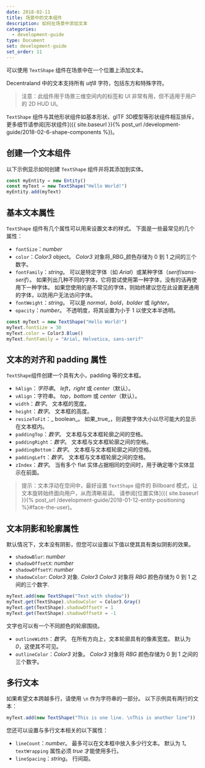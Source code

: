 ```yaml
---
date: 2018-02-11
title: 场景中的文本组件
description: 如何在场景中添加文本
categories:
  - development-guide
type: Document
set: development-guide
set_order: 11
---
```


可以使用 `TextShape` 组件在场景中在一个位置上添加文本。

Decentraland 中的文本支持所有 _utf8_ 字符，包括东方和特殊字符。

> 注意：此组件用于场景三维空间内的标签和 UI 非常有用，但不适用于用户的 2D HUD UI。

`TextShape` 组件与其他形状组件如基本形状、glTF 3D模型等形状组件相互排斥，更多细节请参阅[形状组件]({{ site.baseurl }}{% post_url /development-guide/2018-02-6-shape-components %})。

## 创建一个文本组件

以下示例显示如何创建 `TextShape` 组件并将其添加到实体。

```ts
const myEntity = new Entity()
const myText = new TextShape("Hello World!")
myEntity.add(myText)
```

## 基本文本属性

`TextShape` 组件有几个属性可以用来设置文本的样式。 下面是一些最常见的几个属性：

- `fontSize`：_number_
- `color`：_Color3_ object。 _Color3_ 对象将_RBG_颜色存储为 0 到 1 之间的三个数字。
- `fontFamily`：_string_。 可以是特定字体（如 _Arial_）或某种字体（_serif_/_sans-serif_）。 如果列出几种不同的字体，它将尝试使用第一种字体，没有的话再使用下一种字体。 如果您使用的是不常见的字体，则始终建议您在此设置更通用的字体，以防用户无法访问字体。
- `fontWeight`：_string_。 可以是 _normal_，_bold_，_bolder_ 或 _lighter_。
- `opacity`：_number_。 不透明度，将其设置为小于 1 以使文本半透明。

```ts
const myText = new TextShape("Hello World!")
myText.fontSize = 30
myText.color = Color3.Blue()
myText.fontFamily = "Arial, Helvetica, sans-serif"
```

## 文本的对齐和 padding 属性

`TextShape`组件创建一个具有大小，padding 等的文本框。

- `hAlign`：_字符串_。 _left_，_right_ 或 _center_（默认）。
- `vAlign`：字符串。 _top_，_bottom_ 或 _center_（默认）。
- `width`：_数字_。 文本框的宽度。
- `height`：_数字_。 文本框的高度。
- `resizeToFit`：_ boolean_。 如果_true_，则调整字体大小以尽可能大的显示在文本框内。
- `paddingTop`：_数字_。 文本框与文本框轮廓之间的空格。
- `paddingRight`：_数字_。 文本框与文本框轮廓之间的空格。
- `paddingBottom`：_数字_。 文本框与文本框轮廓之间的空格。
- `paddingLeft`：_数字_。 文本框与文本框轮廓之间的空格。
- `zIndex`：_数字_。 当有多个 flat 实体占据相同的空间时，用于确定哪个实体显示在前面。

> 提示：文本浮动在空间中，最好设置 `TextShape` 组件的 Billboard 模式，让文本旋转始终面向用户，从而清晰易读。 请参阅[位置实体]({{ site.baseurl }}{% post_url /development-guide/2018-01-12-entity-positioning %}#face-the-user)。

## 文本阴影和轮廓属性

默认情况下，文本没有阴影，但您可以设置以下值以使其具有类似阴影的效果。

- `shadowBlur`: _number_
- `shadowOffsetX`: _number_
- `shadowOffsetY`: _number_
- `shadowColor`: _Color3_ 对象. _Color3_ _Color3_ 对象将 _RBG_ 颜色存储为 0 到 1 之间的三个数字.

```ts
myText.add(new TextShape("Text with shadow"))
myText.get(TextShape).shadowColor = Color3.Gray()
myText.get(TextShape).shadowOffsetY = 1
myText.get(TextShape).shadowOffsetX = -1
```

文字也可以有一个不同颜色的轮廓围绕。

- `outlineWidth`：_数字_。 在所有方向上，文本轮廓具有的像素宽度。 默认为 _0_，这使其不可见。
- `outlineColor`：_Color3_ 对象。 _Color3_ 对象将 _RBG_ 颜色存储为 0 到 1 之间的三个数字。

## 多行文本

如果希望文本跨越多行，请使用 `\n` 作为字符串的一部分。 以下示例具有两行的文本：

```ts
myText.add(new TextShape("This is one line. \nThis is another line"))
```

您还可以设置与多行文本相关的以下属性：

- `lineCount`：_number_。 最多可以在文本框中放入多少行文本。 默认为 _1_。 `textWrapping` 属性必须 _true_ 才能使用多行。
- `lineSpacing`：_string_。 行间距。